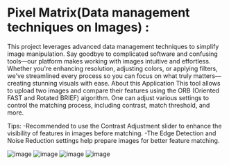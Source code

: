 <h1>Pixel Matrix(Data management techniques on Images) :</h1>


This project leverages advanced data management techniques to simplify image manipulation. Say goodbye to complicated software and confusing tools—our platform makes working with images intuitive and effortless. Whether you're enhancing resolution, adjusting colors, or applying filters, we've streamlined every process so you can focus on what truly matters—creating stunning visuals with ease.
About this Application
This tool allows to upload two images and compare their features using the ORB (Oriented FAST and Rotated BRIEF) algorithm. One can adjust various settings to control the matching process, including contrast, match threshold, and more.

Tips:
-Recommended to use the Contrast Adjustment slider to enhance the visibility of features in images before matching.
-The Edge Detection and Noise Reduction settings help prepare images for better feature matching.


![image](https://github.com/user-attachments/assets/e29356de-c177-45e2-95b8-974340a19fa9)
![image](https://github.com/user-attachments/assets/a8eebbac-0910-466f-bc7a-668bdf6788f5)
![image](https://github.com/user-attachments/assets/4e88f609-9d08-48d4-b608-8a8d49feb6d5)
![image](https://github.com/user-attachments/assets/cda0d981-0ca6-42bb-ad6b-dc6d64c17d81)

